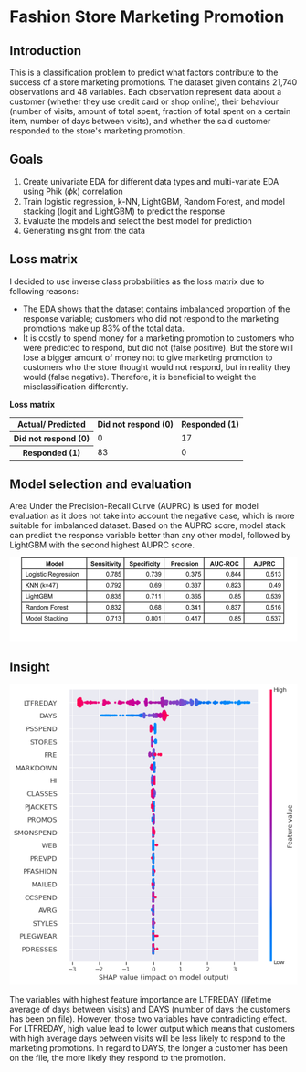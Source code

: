 # Fashion Store Marketing Promotion

## Introduction
This is a classification problem to predict what factors contribute to the success of a store marketing promotions. The dataset given contains 21,740 observations and 48 variables. Each observation represent data about a customer (whether they use credit card or shop online), their behaviour (number of visits, amount of total spent, fraction of total spent on a certain item, number of days between visits), and whether the said customer responded to the store's marketing promotion.

## Goals
1. Create univariate EDA for different data types and multi-variate EDA using Phik (𝜙k) correlation
2. Train logistic regression, k-NN, LightGBM, Random Forest, and model stacking (logit and LightGBM) to predict the response
3. Evaluate the models and select the best model for prediction
4. Generating insight from the data

## Loss matrix
I decided to use inverse class probabilities as the loss matrix due to following reasons:
- The EDA shows that the dataset contains imbalanced proportion of the response variable; customers who did not respond to the marketing promotions make up 83% of the total data.
- It is costly to spend money for a marketing promotion to customers who were predicted to respond, but did not (false positive). But the store will lose a bigger amount of money not to give marketing promotion to customers who the store thought would not respond, but in reality they would (false negative). Therefore, it is beneficial to weight the misclassification differently.

**Loss matrix**
<table>
  <tr>
    <th>Actual/ Predicted</th>
    <th>Did not respond (0)</th>
     <th>Responded (1)</th>
  </tr>
  <tr>
    <th>Did not respond (0)</th>
    <td>0</td>
    <td>17</td>
  </tr>
  <tr>
    <th>Responded (1)</th>
    <td>83</td>
    <td>0</td>
  </tr>
</table>


## Model selection and evaluation
Area Under the Precision-Recall Curve (AUPRC) is used for model evaluation as it does not take into account the negative case, which is more suitable for imbalanced dataset. Based on the AUPRC score, model stack can predict the response variable better than any other model, followed by LightGBM with the second highest AUPRC score.

![image](Images/AUPRC%20score.png)
## Insight
![image](Images/LightGBM%20SHAP%20plot.png)

The variables with highest feature importance are LTFREDAY (lifetime average of days between visits) and DAYS (number of days the customers has been on file). However, those two variables have contradicting effect.
For LTFREDAY, high value lead to lower output which means that customers with high average days between visits will be less likely to respond to the marketing promotions. In regard to DAYS, the longer a customer has been on the file, the more likely they respond to the promotion.
